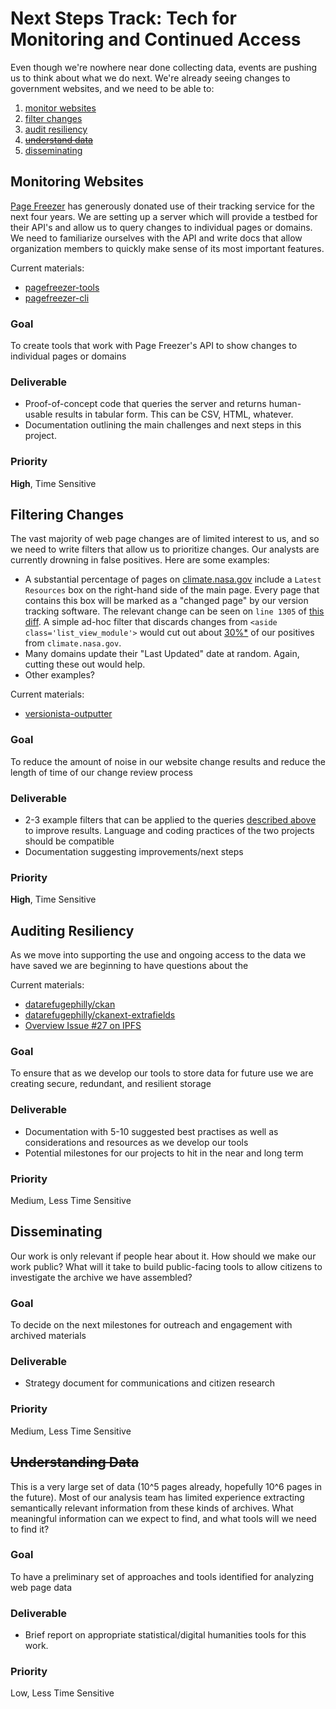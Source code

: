 # Next Steps Track: Tech for Monitoring and Continued Access

Even though we're nowhere near done collecting data, events are pushing us to think about what we do next. We're already seeing changes to government websites, and we need to be able to:

1. [monitor websites](#monitoring-websites)
1. [filter changes](#filtering-changes)
1. [audit resiliency](#auditing-resiliency)
1. [~~understand data~~](#understanding-data)
1. [disseminating](#disseminating)

## Monitoring Websites

[Page Freezer](http://www.pagefreezer.com) has generously donated use of their tracking service for the next four years. We are setting up a server which will provide a testbed for their API's and allow us to query changes to individual pages or domains. We need to familiarize ourselves with the API and write docs that allow organization members to quickly make sense of its most important features.

Current materials:
* [pagefreezer-tools](https://github.com/edgi-govdata-archiving/pagefreezer-tools)
* [pagefreezer-cli](https://github.com/edgi-govdata-archiving/pagefreezer-cli)

### Goal

To create tools that work with Page Freezer's API to show changes to individual pages or domains

### Deliverable

* Proof-of-concept code that queries the server and returns human-usable results in tabular form. This can be CSV, HTML, whatever.
* Documentation outlining the main challenges and next steps in this project.

### Priority
**High**, Time Sensitive


## Filtering Changes

The vast majority of web page changes are of limited interest to us, and so we need to write filters that allow us to prioritize changes. Our analysts are currently drowning in false positives. Here are some examples:

* A substantial percentage of pages on [climate.nasa.gov](http://climate.nasa.gov) include a `Latest Resources` box on the right-hand side of the main page. Every page that contains this box will be marked as a "changed page" by our version tracking software. The relevant change can be seen on `line 1305` of [this diff](https://gist.github.com/va-client/c25c6def28b760f25e3190b1e986d2e3/revisions#diff-8a777b7cd35d6141f393542135beb397R1306). A simple ad-hoc filter that discards changes from `<aside class='list_view_module'>` would cut out about [30%*](# "Made Up Number.") of our positives from `climate.nasa.gov`.
* Many domains update their "Last Updated" date at random. Again, cutting these out would help.
* Other examples?

Current materials:
* [versionista-outputter](https://github.com/edgi-govdata-archiving/versionista-outputter)

### Goal

To reduce the amount of noise in our website change results and reduce the length of time of our change review process

### Deliverable

* 2-3 example filters that can be applied to the queries [described above](#monitoring-websites) to improve results. Language and coding practices of the two projects should be compatible
* Documentation suggesting improvements/next steps

### Priority

**High**, Time Sensitive


## Auditing Resiliency

As we move into supporting the use and ongoing access to the data we have saved we are beginning to have questions about the

Current materials:
* [datarefugephilly/ckan](https://github.com/datarefugephilly/ckan)
* [datarefugephilly/ckanext-extrafields](https://github.com/datarefugephilly/ckanext-extrafields)
* [Overview Issue #27 on IPFS](https://github.com/edgi-govdata-archiving/overview/issues/27)

### Goal

To ensure that as we develop our tools to store data for future use we are creating secure, redundant, and resilient storage

### Deliverable

* Documentation with 5-10 suggested best practises as well as considerations and resources as we develop our tools
* Potential milestones for our projects to hit in the near and long term

### Priority

Medium, Less Time Sensitive


## Disseminating

Our work is only relevant if people hear about it. How should we make our work public? What will it take to build public-facing tools to allow citizens to investigate the archive we have assembled?

### Goal

To decide on the next milestones for outreach and engagement with archived materials

### Deliverable

* Strategy document for communications and citizen research

### Priority

Medium, Less Time Sensitive

## ~~Understanding Data~~

This is a very large set of data (10^5 pages already, hopefully 10^6 pages in the future). Most of our analysis team has limited experience extracting semantically relevant information from these kinds of archives. What meaningful information can we expect to find, and what tools will we need to find it?

### Goal

To have a preliminary set of approaches and tools identified for analyzing web page data

### Deliverable

* Brief report on appropriate statistical/digital humanities tools for this work.

### Priority

Low, Less Time Sensitive
